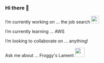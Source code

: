 ### Hi there 👋

I’m currently working on ... the job search <img src="https://github.com/tlchesnutaz/tlchesnutaz/assets/116018538/eb10b282-caa4-44eb-95e4-429526cddc7f" width="25" />

I’m currently learning ... AWS

I’m looking to collaborate on ... anything!

Ask me about ... Froggy's Lament 
<img src="https://github.com/tlchesnutaz/tlchesnutaz/assets/116018538/8bf0a372-6075-421c-87d3-b0fc65fa6623" width="30" />


<!--
**tlchesnutaz/tlchesnutaz** is a ✨ _special_ ✨ repository because its `README.md` (this file) appears on your GitHub profile.

Here are some ideas to get you started:

- 🤔 I’m looking for help with ...
- 💬 Ask me about ...
- 📫 How to reach me: ...
- 😄 Pronouns: ...
- ⚡ Fun fact: ...
-->
